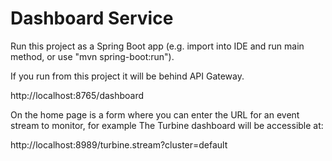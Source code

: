 # Dashboard Service

Run this project as a Spring Boot app (e.g. import into IDE and run
main method, or use "mvn spring-boot:run").

If you run from this project it will be behind API Gateway.

http://localhost:8765/dashboard

On the home page is a form where you can enter the URL for an event stream 
to monitor, for example The Turbine dashboard will be accessible at:

http://localhost:8989/turbine.stream?cluster=default